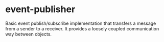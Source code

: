 # event-publisher
Basic event publish/subscribe implementation that transfers a message from a sender to a receiver. It provides a loosely coupled communication way between objects.
